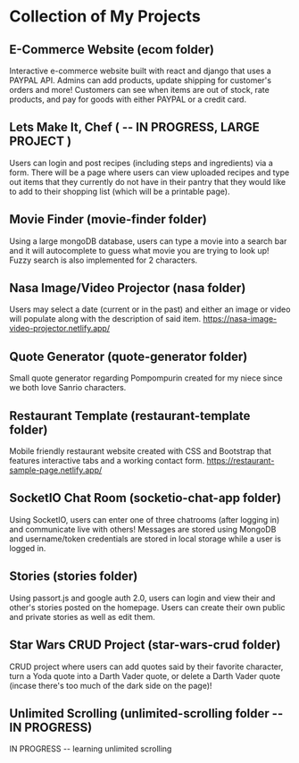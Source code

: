 # Collection of My Projects

## E-Commerce Website (ecom folder)

Interactive e-commerce website built with react and django that uses a PAYPAL API. Admins can add products, update shipping for customer's orders and more! Customers can see when items are out of stock, rate products, and pay for goods with either PAYPAL or a credit card.

## Lets Make It, Chef ( -- IN PROGRESS, LARGE PROJECT ) 

Users can login and post recipes (including steps and ingredients) via a form. There will be a page where users can view uploaded recipes and type out items that they currently do not have in their pantry that they would like to add to their shopping list (which will be a printable page). 

## Movie Finder (movie-finder folder)

Using a large mongoDB database, users can type a movie into a search bar and it will autocomplete to guess what movie you are trying to look up! Fuzzy search is also implemented for 2 characters.

## Nasa Image/Video Projector (nasa folder)

Users may select a date (current or in the past) and either an image or video will populate along with the description of said item.
https://nasa-image-video-projector.netlify.app/

## Quote Generator (quote-generator folder)

Small quote generator regarding Pompompurin created for my niece since we both love Sanrio characters. 

## Restaurant Template (restaurant-template folder)

Mobile friendly restaurant website created with CSS and Bootstrap that features interactive tabs and a working contact form. 
https://restaurant-sample-page.netlify.app/

## SocketIO Chat Room (socketio-chat-app folder)

Using SocketIO, users can enter one of three chatrooms (after logging in) and communicate live with others! Messages are stored using MongoDB and username/token credentials are stored in local storage while a user is logged in.

## Stories (stories folder)

Using passort.js and google auth 2.0, users can login and view their and other's stories posted on the homepage. Users can create their own public and private stories as well as edit them. 

## Star Wars CRUD Project (star-wars-crud folder) 

CRUD project where users can add quotes said by their favorite character, turn a Yoda quote into a Darth Vader quote, or delete a Darth Vader quote (incase there's too much of the dark side on the page)!

## Unlimited Scrolling (unlimited-scrolling folder -- IN PROGRESS)

IN PROGRESS -- learning unlimited scrolling 
